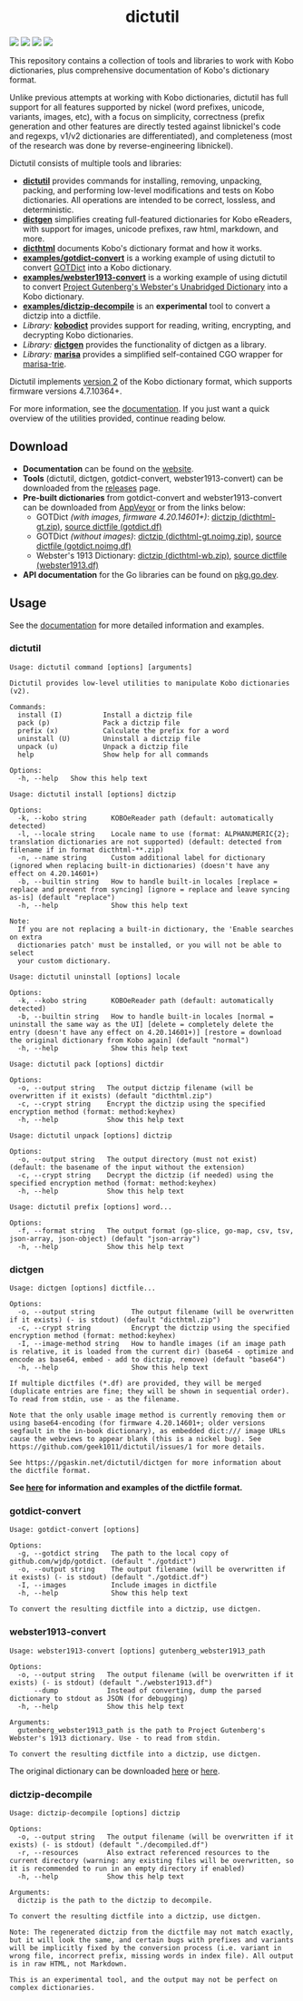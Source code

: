 <h1 align="center">dictutil</h1>

[![](https://img.shields.io/github/v/release/geek1011/dictutil?include_prereleases)](https://github.com/geek1011/dictutil/releases) [![](https://img.shields.io/drone/build/geek1011/dictutil/master)](https://cloud.drone.io/geek1011/dictutil) [![](https://img.shields.io/badge/godoc-reference-blue.svg)](https://pkg.go.dev/mod/github.com/geek1011/dictutil?tab=versions) [![](https://goreportcard.com/badge/github.com/geek1011/dictutil)](https://goreportcard.com/report/github.com/geek1011/dictutil)

This repository contains a collection of tools and libraries to work with Kobo dictionaries, plus comprehensive documentation of Kobo's dictionary format.

Unlike previous attempts at working with Kobo dictionaries, dictutil has full support for all features supported by nickel (word prefixes, unicode, variants, images, etc), with a focus on simplicity, correctness (prefix generation and other features are directly tested against libnickel's code and regexps, v1/v2 dictionaries are differentiated), and completeness (most of the research was done by reverse-engineering libnickel).

Dictutil consists of multiple tools and libraries:
- [**dictutil**](https://pgaskin.net/dictutil/dictutil) provides commands for installing, removing, unpacking, packing, and performing low-level modifications and tests on Kobo dictionaries. All operations are intended to be correct, lossless, and deterministic.
- [**dictgen**](https://pgaskin.net/dictutil/dictgen) simplifies creating full-featured dictionaries for Kobo eReaders, with support for images, unicode prefixes, raw html, markdown, and more.
- [**dicthtml**](https://pgaskin.net/dictutil/dicthtml) documents Kobo's dictionary format and how it works.
- [**examples/gotdict-convert**](https://pgaskin.net/dictutil/examples/gotdict-convert) is a working example of using dictutil to convert [GOTDict](https://github.com/wjdp/gotdict) into a Kobo dictionary.
- [**examples/webster1913-convert**](https://pgaskin.net/dictutil/examples/webster1913-convert) is a working example of using dictutil to convert [Project Gutenberg's Webster's Unabridged Dictionary](http://www.gutenberg.org/ebooks/29765.txt.utf-8) into a Kobo dictionary.
- [**examples/dictzip-decompile**](https://pgaskin.net/dictutil/examples/dictzip-decompile) is an **experimental** tool to convert a dictzip into a dictfile.
- *Library:* [**kobodict**](https://pkg.go.dev/github.com/geek1011/dictutil/kobodict) provides support for reading, writing, encrypting, and decrypting Kobo dictionaries.
- *Library:* [**dictgen**](https://pkg.go.dev/github.com/geek1011/dictutil/dictgen) provides the functionality of dictgen as a library.
- *Library:* [**marisa**](./marisa) provides a simplified self-contained CGO wrapper for [marisa-trie](https://github.com/s-yata/marisa-trie).

Dictutil implements [version 2](https://pgaskin.net/dictutil/dicthtml/v1v2) of the Kobo dictionary format, which supports firmware versions 4.7.10364+.

For more information, see the [documentation](https://pgaskin.net/dictutil). If you just want a quick overview of the utilities provided, continue reading below.

## Download
- **Documentation** can be found on the [website](https://pgaskin.net/dictutil).
- **Tools** (dictutil, dictgen, gotdict-convert, webster1913-convert) can be downloaded from the [releases](https://github.com/geek1011/dictutil/releases) page.
- **Pre-built dictionaries** from gotdict-convert and webster1913-convert can be downloaded from [AppVeyor](https://ci.appveyor.com/api/projects/geek1011/dictutil/artifacts) or from the links below:
  - GOTDict *(with images, firmware 4.20.14601+)*: [dictzip (dicthtml-gt.zip)](https://ci.appveyor.com/api/projects/geek1011/dictutil/artifacts/gotdict/dicthtml-gt.zip?branch=master&all=false&pr=false), [source dictfile (gotdict.df)](https://ci.appveyor.com/api/projects/geek1011/dictutil/artifacts/gotdict/gotdict.df?branch=master&all=false&pr=false)
  - GOTDict *(without images)*: [dictzip (dicthtml-gt.noimg.zip)](https://ci.appveyor.com/api/projects/geek1011/dictutil/artifacts/gotdict/dicthtml-gt.noimg.zip?branch=master&all=false&pr=false), [source dictfile (gotdict.noimg.df)](https://ci.appveyor.com/api/projects/geek1011/dictutil/artifacts/gotdict/gotdict.noimg.df?branch=master&all=false&pr=false)
  - Webster's 1913 Dictionary: [dictzip (dicthtml-wb.zip)](https://ci.appveyor.com/api/projects/geek1011/dictutil/artifacts/webster1913/dicthtml-wb.zip?branch=master&all=false&pr=false), [source dictfile (webster1913.df)](https://ci.appveyor.com/api/projects/geek1011/dictutil/artifacts/webster1913/webster1913.df?branch=master&all=false&pr=false)
- **API documentation** for the Go libraries can be found on [pkg.go.dev](https://pkg.go.dev/github.com/geek1011/dictutil).

## Usage
See the [documentation](https://pgaskin.net/dictutil) for more detailed information and examples.

### dictutil

```
Usage: dictutil command [options] [arguments]

Dictutil provides low-level utilities to manipulate Kobo dictionaries (v2).

Commands:
  install (I)          Install a dictzip file
  pack (p)             Pack a dictzip file
  prefix (x)           Calculate the prefix for a word
  uninstall (U)        Uninstall a dictzip file
  unpack (u)           Unpack a dictzip file
  help                 Show help for all commands

Options:
  -h, --help   Show this help text
```

```
Usage: dictutil install [options] dictzip

Options:
  -k, --kobo string      KOBOeReader path (default: automatically detected)
  -l, --locale string    Locale name to use (format: ALPHANUMERIC{2}; translation dictionaries are not supported) (default: detected from filename if in format dicthtml-**.zip)
  -n, --name string      Custom additional label for dictionary (ignored when replacing built-in dictionaries) (doesn't have any effect on 4.20.14601+)
  -b, --builtin string   How to handle built-in locales [replace = replace and prevent from syncing] [ignore = replace and leave syncing as-is] (default "replace")
  -h, --help             Show this help text

Note:
  If you are not replacing a built-in dictionary, the 'Enable searches on extra
  dictionaries patch' must be installed, or you will not be able to select
  your custom dictionary.
```

```
Usage: dictutil uninstall [options] locale

Options:
  -k, --kobo string      KOBOeReader path (default: automatically detected)
  -b, --builtin string   How to handle built-in locales [normal = uninstall the same way as the UI] [delete = completely delete the entry (doesn't have any effect on 4.20.14601+)] [restore = download the original dictionary from Kobo again] (default "normal")
  -h, --help             Show this help text
```

```
Usage: dictutil pack [options] dictdir

Options:
  -o, --output string   The output dictzip filename (will be overwritten if it exists) (default "dicthtml.zip")
  -c, --crypt string    Encrypt the dictzip using the specified encryption method (format: method:keyhex)
  -h, --help            Show this help text
```

```
Usage: dictutil unpack [options] dictzip

Options:
  -o, --output string   The output directory (must not exist) (default: the basename of the input without the extension)
  -c, --crypt string    Decrypt the dictzip (if needed) using the specified encryption method (format: method:keyhex)
  -h, --help            Show this help text
```

```
Usage: dictutil prefix [options] word...

Options:
  -f, --format string   The output format (go-slice, go-map, csv, tsv, json-array, json-object) (default "json-array")
  -h, --help            Show this help text
```

### dictgen

```
Usage: dictgen [options] dictfile...

Options:
  -o, --output string         The output filename (will be overwritten if it exists) (- is stdout) (default "dicthtml.zip")
  -c, --crypt string          Encrypt the dictzip using the specified encryption method (format: method:keyhex)
  -I, --image-method string   How to handle images (if an image path is relative, it is loaded from the current dir) (base64 - optimize and encode as base64, embed - add to dictzip, remove) (default "base64")
  -h, --help                  Show this help text

If multiple dictfiles (*.df) are provided, they will be merged (duplicate entries are fine; they will be shown in sequential order). To read from stdin, use - as the filename.

Note that the only usable image method is currently removing them or using base64-encoding (for firmware 4.20.14601+; older versions segfault in the in-book dictionary), as embedded dict:/// image URLs cause the webviews to appear blank (this is a nickel bug). See https://github.com/geek1011/dictutil/issues/1 for more details.

See https://pgaskin.net/dictutil/dictgen for more information about the dictfile format.
```

**See [here](https://pgaskin.net/dictutil/dictgen) for information and examples of the dictfile format.**

### gotdict-convert

```
Usage: gotdict-convert [options]

Options:
  -g, --gotdict string   The path to the local copy of github.com/wjdp/gotdict. (default "./gotdict")
  -o, --output string    The output filename (will be overwritten if it exists) (- is stdout) (default "./gotdict.df")
  -I, --images           Include images in dictfile
  -h, --help             Show this help text

To convert the resulting dictfile into a dictzip, use dictgen.
```

### webster1913-convert

```
Usage: webster1913-convert [options] gutenberg_webster1913_path

Options:
  -o, --output string   The output filename (will be overwritten if it exists) (- is stdout) (default "./webster1913.df")
      --dump            Instead of converting, dump the parsed dictionary to stdout as JSON (for debugging)
  -h, --help            Show this help text

Arguments:
  gutenberg_webster1913_path is the path to Project Gutenberg's Webster's 1913 dictionary. Use - to read from stdin.

To convert the resulting dictfile into a dictzip, use dictgen.
```

The original dictionary can be downloaded [here](http://www.gutenberg.org/ebooks/29765.txt.utf-8) or [here](https://github.com/geek1011/dictserver/raw/master/data/dictionary.txt).

### dictzip-decompile

```
Usage: dictzip-decompile [options] dictzip

Options:
  -o, --output string   The output filename (will be overwritten if it exists) (- is stdout) (default "./decompiled.df")
  -r, --resources       Also extract referenced resources to the current directory (warning: any existing files will be overwritten, so it is recommended to run in an empty directory if enabled)
  -h, --help            Show this help text

Arguments:
  dictzip is the path to the dictzip to decompile.

To convert the resulting dictfile into a dictzip, use dictgen.

Note: The regenerated dictzip from the dictfile may not match exactly, but it will look the same, and certain bugs with prefixes and variants will be implicitly fixed by the conversion process (i.e. variant in wrong file, incorrect prefix, missing words in index file). All output is in raw HTML, not Markdown.

This is an experimental tool, and the output may not be perfect on complex dictionaries.
```
